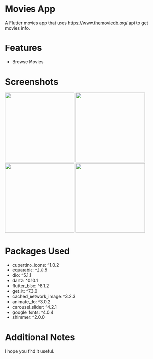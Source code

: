 # Movies App

A Flutter movies app that uses https://www.themoviedb.org/ api to get movies info.

# Features

- Browse Movies

# Screenshots

<span>
<img src="https://user-images.githubusercontent.com/34034904/235736318-c3cfc4cd-d9bf-4bce-a414-0ef1478c49cd.jpg" width="225">
<img src="https://user-images.githubusercontent.com/34034904/235736334-10be9c55-c39f-4486-9e17-fe09e2594a46.jpg" width="225">
<img src="https://user-images.githubusercontent.com/34034904/235736330-fe790ff8-1100-4e10-99da-58122052e06c.jpg" width="225">
<img src="https://user-images.githubusercontent.com/34034904/235736345-5e22b058-4f18-4069-b5a5-93afc668f1f7.jpg" width="225">
</span>

# Packages Used

- cupertino_icons: ^1.0.2
- equatable: ^2.0.5
- dio: ^5.1.1
- dartz: ^0.10.1
- flutter_bloc: ^8.1.2
- get_it: ^7.3.0
- cached_network_image: ^3.2.3
- animate_do: ^3.0.2
- carousel_slider: ^4.2.1
- google_fonts: ^4.0.4
- shimmer: ^2.0.0

# Additional Notes

I hope you find it useful.
